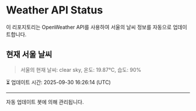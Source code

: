 
# Weather API Status

이 리포지토리는 OpenWeather API를 사용하여 서울의 날씨 정보를 자동으로 업데이트합니다.

## 현재 서울 날씨
> 서울의 현재 날씨: clear sky, 온도: 19.87°C, 습도: 90%

⏳ 업데이트 시간: 2025-09-30 16:26:14 (UTC)

---
자동 업데이트 봇에 의해 관리됩니다.
